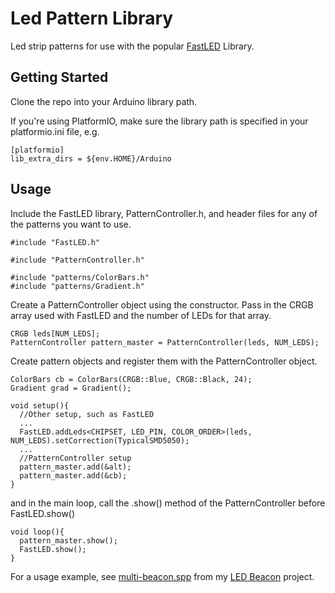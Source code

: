 # Led Pattern Library
Led strip patterns for use with the popular [FastLED](https://github.com/FastLED/FastLED) Library.

## Getting Started

Clone the repo into your Arduino library path.

If you're using PlatformIO, make sure the library path is specified in your platformio.ini file, e.g.

```
[platformio]
lib_extra_dirs = ${env.HOME}/Arduino
```
## Usage

Include the FastLED library, PatternController.h, and header files for any of the patterns you want to use.

```
#include "FastLED.h"

#include "PatternController.h"

#include "patterns/ColorBars.h"
#include "patterns/Gradient.h"
```

Create a PatternController object using the constructor. Pass in the CRGB array used with FastLED and the number of LEDs for that array.

```
CRGB leds[NUM_LEDS];
PatternController pattern_master = PatternController(leds, NUM_LEDS);
```

Create pattern objects and register them with the PatternController object.

```
ColorBars cb = ColorBars(CRGB::Blue, CRGB::Black, 24);
Gradient grad = Gradient();

void setup(){
  //Other setup, such as FastLED 
  ...
  FastLED.addLeds<CHIPSET, LED_PIN, COLOR_ORDER>(leds, NUM_LEDS).setCorrection(TypicalSMD5050);
  ...
  //PatternController setup
  pattern_master.add(&alt);
  pattern_master.add(&cb);
}
```
and in the main loop, call the .show() method of the PatternController before FastLED.show()

```
void loop(){
  pattern_master.show();
  FastLED.show();
}
```


For a usage example, see [multi-beacon.spp](https://github.com/johnmyrda/multi-beacon/blob/master/src/multi-beacon.cpp) from my [LED Beacon](https://github.com/johnmyrda/multi-beacon) project.
